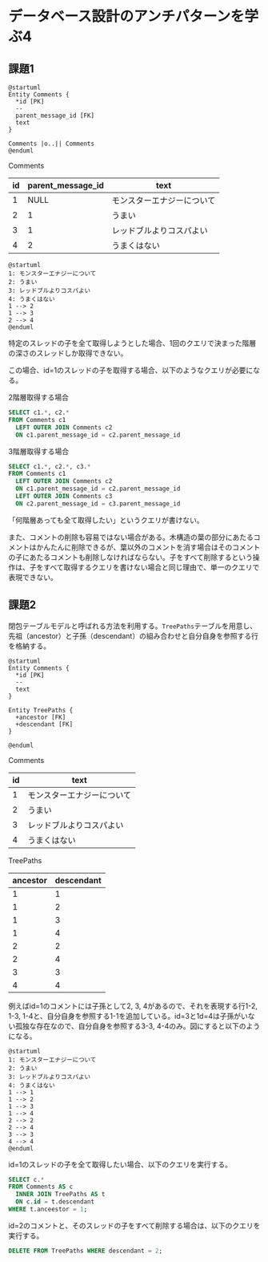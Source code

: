 # データベース設計のアンチパターンを学ぶ4

## 課題1

```plantuml
@startuml
Entity Comments {
  *id [PK]
  --
  parent_message_id [FK]
  text
}

Comments |o..|| Comments
@enduml
```

Comments

| id | parent_message_id | text |
| - | - | - |
| 1 | NULL | モンスターエナジーについて |
| 2 | 1 | うまい |
| 3 | 1 | レッドブルよりコスパよい |
| 4 | 2 | うまくはない |

```plantuml
@startuml
1: モンスターエナジーについて
2: うまい
3: レッドブルよりコスパよい
4: うまくはない
1 --> 2
1 --> 3
2 --> 4
@enduml
```

特定のスレッドの子を全て取得しようとした場合、1回のクエリで決まった階層の深さのスレッドしか取得できない。

この場合、id=1のスレッドの子を取得する場合、以下のようなクエリが必要になる。

2階層取得する場合

```sql
SELECT c1.*, c2.*
FROM Comments c1
  LEFT OUTER JOIN Comments c2
  ON c1.parent_message_id = c2.parent_message_id
```

3階層取得する場合

```sql
SELECT c1.*, c2.*, c3.*
FROM Comments c1
  LEFT OUTER JOIN Comments c2
  ON c1.parent_message_id = c2.parent_message_id
  LEFT OUTER JOIN Comments c3
  ON c2.parent_message_id = c3.parent_message_id
```

「何階層あっても全て取得したい」というクエリが書けない。

また、コメントの削除も容易ではない場合がある。木構造の葉の部分にあたるコメントはかんたんに削除できるが、葉以外のコメントを消す場合はそのコメントの子にあたるコメントも削除しなければならない。子をすべて削除するという操作は、子をすべて取得するクエリを書けない場合と同じ理由で、単一のクエリで表現できない。

## 課題2

閉包テーブルモデルと呼ばれる方法を利用する。`TreePaths`テーブルを用意し、先祖（ancestor）と子孫（descendant）の組み合わせと自分自身を参照する行を格納する。

```plantuml
@startuml
Entity Comments {
  *id [PK]
  --
  text
}

Entity TreePaths {
  +ancestor [FK]
  +descendant [FK]
}

@enduml
```

Comments

| id | text |
| - | - |
| 1 | モンスターエナジーについて |
| 2 | うまい |
| 3 | レッドブルよりコスパよい |
| 4 | うまくはない |

TreePaths

| ancestor | descendant |
| - | - |
| 1 | 1 |
| 1 | 2 |
| 1 | 3 |
| 1 | 4 |
| 2 | 2 |
| 2 | 4 |
| 3 | 3 |
| 4 | 4 |

例えばid=1のコメントには子孫として2, 3, 4があるので、それを表現する行1-2, 1-3, 1-4と、自分自身を参照する1-1を追加している。id=3と1d=4は子孫がいない孤独な存在なので、自分自身を参照する3-3, 4-4のみ。図にすると以下のようになる。

```plantuml
@startuml
1: モンスターエナジーについて
2: うまい
3: レッドブルよりコスパよい
4: うまくはない
1 --> 1
1 --> 2
1 --> 3
1 --> 4
2 --> 2
2 --> 4
3 --> 3
4 --> 4
@enduml
```

id=1のスレッドの子を全て取得したい場合、以下のクエリを実行する。

```sql
SELECT c.*
FROM Comments AS c
  INNER JOIN TreePaths AS t
  ON c.id = t.descendant
WHERE t.anceestor = 1;
```

id=2のコメントと、そのスレッドの子をすべて削除する場合は、以下のクエリを実行する。

```sql
DELETE FROM TreePaths WHERE descendant = 2;
```
